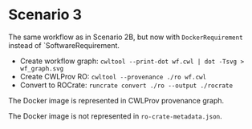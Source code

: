# Scenario 3

The same workflow as in Scenario 2B, but now with `DockerRequirement` instead of `SoftwareRequirement.

- Create workflow graph: `cwltool --print-dot wf.cwl | dot -Tsvg > wf_graph.svg`
- Create CWLProv RO: `cwltool --provenance ./ro wf.cwl`
- Convert to ROCrate: `runcrate convert ./ro --output ./rocrate`

The Docker image is represented in CWLProv provenance graph. 

The Docker image is not represented in `ro-crate-metadata.json`. 